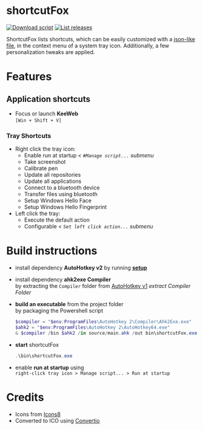 # shortcutFox

[![Download script](https://img.shields.io/github/downloads/yetenol/shortcutFox/total.svg)](https://github.com/yetenol/shortcutFox/releases/latest/download/shortcutFox.exe)
[![List releases](https://img.shields.io/github/release/yetenol/shortcutFox.svg)](https://github.com/yetenol/shortcutFox/releases)

ShortcutFox lists shortcuts, which can be easily customized with a [json-like file](source/config/trayLayout.ahk), in the context menu of a system tray icon. Additionally, a few personalization tweaks are applied.

# Features
## Application shortcuts
- Focus or launch **KeeWeb**  
    `[Win + Shift + V]` 

### Tray Shortcuts
- Right click the tray icon:
    - Enable run at startup _< `#Manage script...` submenu_
    - Take screenshot
    - Calibrate pen
    - Update all repositories
    - Update all applications
    - Connect to a bluetooth device
    - Transfer files using bluetooth
    - Setup Windows Hello Face
    - Setup Windows Hello Fingerprint
- Left click the tray:
    - Execute the default action
    - Configurable _< `Set left click action...` submenu_

# Build instructions

- install dependency **AutoHotkey v2**
  by running **[setup](https://www.autohotkey.com/download/ahk-v2.exe)**

- install dependency **ahk2exe Compiler**  
  by extracting the `Compiler` folder from [AutoHotkey v1](https://www.autohotkey.com/download/ahk.zip) _extract Compiler Folder_

- **build an executable** from the project folder  
  by packaging the Powershell script
	```powershell
	$compiler = "$env:ProgramFiles\AutoHotkey 2\Compiler\Ahk2Exe.exe"
	$ahk2 = "$env:ProgramFiles\AutoHotkey 2\AutoHotkey64.exe"
	& $compiler /bin $ahk2 /in source/main.ahk /out bin\shortcutFox.exe
	```

- **start** shortcutFox
  ```powershell
  .\bin\shortcutFox.exe
	```

- enable **run at startup** using  
  `right-click tray icon > Manage script... > Run at startup`  

# Credits

- Icons from [Icons8](https://icons8.com/icons/fluency)
- Converted to ICO using [Convertio](https://convertio.co/png-ico/)
